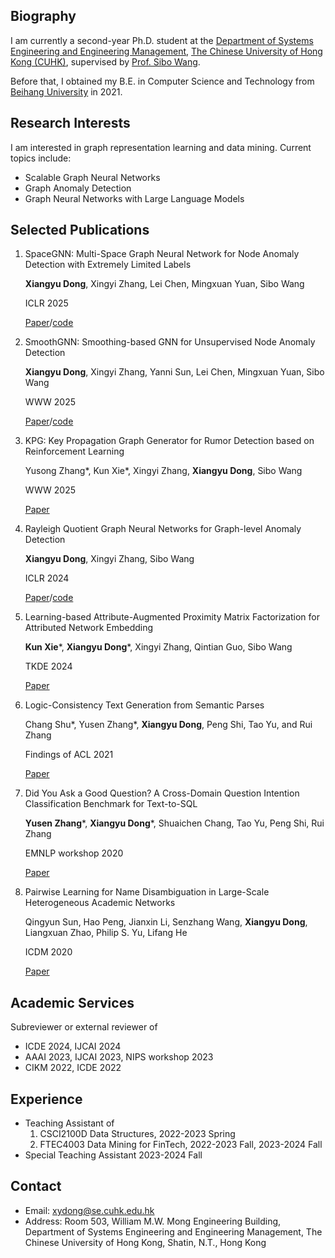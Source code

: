  
## Biography
I am currently a second-year Ph.D. student at the [Department of Systems Engineering and Engineering Management](https://www.se.cuhk.edu.hk/), [The Chinese University of Hong Kong (CUHK)](https://www.cuhk.edu.hk/chinese/index.html), supervised by [Prof. Sibo Wang](https://www1.se.cuhk.edu.hk/~swang/).

Before that, I obtained my B.E. in Computer Science and Technology from [Beihang University](https://ev.buaa.edu.cn/) in 2021.

## Research Interests
I am interested in graph representation learning and data mining. Current topics include: 

- Scalable Graph Neural Networks
- Graph Anomaly Detection
- Graph Neural Networks with Large Language Models

## Selected Publications

1. SpaceGNN: Multi-Space Graph Neural Network for Node Anomaly Detection with Extremely Limited Labels

   **Xiangyu Dong**, Xingyi Zhang, Lei Chen, Mingxuan Yuan, Sibo Wang

   ICLR 2025

   [Paper](https://openreview.net/forum?id=Syt4fWwVm1)/[code](https://github.com/xydong127/SpaceGNN)

2. SmoothGNN: Smoothing-based GNN for Unsupervised Node Anomaly Detection

   **Xiangyu Dong**, Xingyi Zhang, Yanni Sun, Lei Chen, Mingxuan Yuan, Sibo Wang

   WWW 2025

   [Paper](https://openreview.net/forum?id=6gwfdkl862)/[code](https://github.com/xydong127/SmoothGNN)
   
3. KPG: Key Propagation Graph Generator for Rumor Detection based on Reinforcement Learning

   Yusong Zhang*, Kun Xie*, Xingyi Zhang, **Xiangyu Dong**, Sibo Wang

   WWW 2025

   [Paper](https://openreview.net/forum?id=hzFMa1lAlK)

4. Rayleigh Quotient Graph Neural Networks for Graph-level Anomaly Detection

   **Xiangyu Dong**, Xingyi Zhang, Sibo Wang

   ICLR 2024

   [Paper](https://openreview.net/forum?id=4UIBysXjVq)/[code](https://github.com/xydong127/RQGNN)

5. Learning-based Attribute-Augmented Proximity Matrix Factorization for Attributed Network Embedding

   **Kun Xie***, **Xiangyu Dong***, Xingyi Zhang, Qintian Guo, Sibo Wang

   TKDE 2024

   [Paper](https://ieeexplore.ieee.org/document/10508499)

6. Logic-Consistency Text Generation from Semantic Parses

   Chang Shu*, Yusen Zhang*, **Xiangyu Dong**, Peng Shi, Tao Yu, and Rui Zhang

   Findings of ACL 2021

   [Paper](https://aclanthology.org/2021.findings-acl.388/)

7. Did You Ask a Good Question? A Cross-Domain Question Intention Classification Benchmark for Text-to-SQL

   **Yusen Zhang***, **Xiangyu Dong***, Shuaichen Chang, Tao Yu, Peng Shi, Rui Zhang

   EMNLP workshop 2020

   [Paper](https://virtual.2020.emnlp.org/paper_WS-6.15.html)

8. Pairwise Learning for Name Disambiguation in Large-Scale Heterogeneous Academic Networks

   Qingyun Sun, Hao Peng, Jianxin Li, Senzhang Wang, **Xiangyu Dong**, Liangxuan Zhao, Philip S. Yu, Lifang He

   ICDM 2020

   [Paper](https://ieeexplore.ieee.org/document/9338259)

## Academic Services
Subreviewer or external reviewer of

- ICDE 2024, IJCAI 2024
- AAAI 2023, IJCAI 2023, NIPS workshop 2023
- CIKM 2022, ICDE 2022

## Experience
- Teaching Assistant of
    1. CSCI2100D Data Structures, 2022-2023 Spring
    2. FTEC4003 Data Mining for FinTech, 2022-2023 Fall, 2023-2024 Fall
- Special Teaching Assistant 2023-2024 Fall

## Contact
- Email: xydong@se.cuhk.edu.hk
- Address: Room 503, William M.W. Mong Engineering Building, Department of Systems Engineering and Engineering Management, The Chinese University of Hong Kong, Shatin, N.T., Hong Kong
